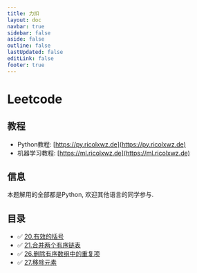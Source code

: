 ```yaml
---
title: 力扣
layout: doc
navbar: true
sidebar: false
aside: false
outline: false
lastUpdated: false
editLink: false
footer: true
---
```


# Leetcode

## 教程

- Python教程: [https://py.ricolxwz.de](https://py.ricolxwz.de)
- 机器学习教程: [https://ml.ricolxwz.de](https://ml.ricolxwz.de)

## 信息

本题解用的全部都是Python, 欢迎其他语言的同学参与.

## 目录

- ✅ [20.有效的括号](/leetcode/20)
- ✅ [21.合并两个有序链表](/leetcode/21)
- ✅ [26.删除有序数组中的重复项](/leetcode/26)
- ✅ [27.移除元素](/leetcode/27)